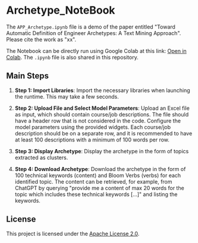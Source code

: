 # Archetype_NoteBook

The `APP_Archetype.ipynb` file is a demo of the paper entitled "Toward Automatic Definition of Engineer Archetypes: A Text Mining Approach". Please cite the work as "xx".

The Notebook can be directly run using Google Colab at this link: [Open in Colab](https://colab.research.google.com/drive/1M9xje31CaP8-6-Ayzv1LjXY9wVt5xOuU?usp=drive_link). The `.ipynb` file is also shared in this repository.

## Main Steps

1. **Step 1: Import Libraries**: Import the necessary libraries when launching the runtime. This may take a few seconds.

2. **Step 2: Upload File and Select Model Parameters**: Upload an Excel file as input, which should contain course/job descriptions. The file should have a header row that is not considered in the code. Configure the model parameters using the provided widgets. Each course/job description should be on a separate row, and it is recommended to have at least 100 descriptions with a minimum of 100 words per row.

3. **Step 3: Display Archetype**: Display the archetype in the form of topics extracted as clusters.

4. **Step 4: Download Archetype**: Download the archetype in the form of 100 technical keywords (content) and Bloom Verbs (verbs) for each identified topic. The content can be retrieved, for example, from ChatGPT by querying "provide me a content of max 20 words for the topic which includes these technical keywords [...]" and listing the keywords.

## License

This project is licensed under the [Apache License 2.0](LICENSE).
